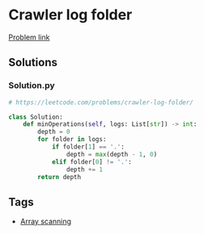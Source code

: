 # Crawler log folder

[Problem link](https://leetcode.com/problems/crawler-log-folder/)

## Solutions


### Solution.py
```py
# https://leetcode.com/problems/crawler-log-folder/

class Solution:
    def minOperations(self, logs: List[str]) -> int:
        depth = 0
        for folder in logs:
            if folder[1] == '.':
                depth = max(depth - 1, 0)
            elif folder[0] != '.':
                depth += 1
        return depth
```
## Tags

* [Array scanning](/README.md#Array_scanning)
